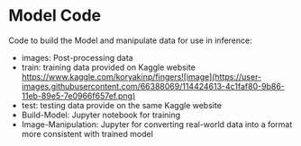 # Model Code

Code to build the Model and manipulate data for use in inference:
* images: Post-processing data
* train: training data provided on Kaggle website https://www.kaggle.com/koryakinp/fingers![image](https://user-images.githubusercontent.com/66388069/114424613-4c1faf80-9b86-11eb-89e5-7e0966f657ef.png)
* test: testing data provide on the same Kaggle website
* Build-Model: Jupyter notebook for training
* Image-Manipulation: Jupyter for converting real-world data into a format more consistent with trained model
